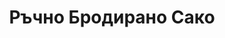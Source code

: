 ---
sw-dress-id: jacket
sw-dress-name: &title Ръчно Бродирано Сако
sw-dress-collection-id: simplicite
sw-dress-producer: Amelii
sw-dress-colors:
  - слонова кост
sw-dress-sizes: от XS до XXL
sw-dress-model-size: M, слонова кост
sw-dress-price: 460
sw-dress-description: &desc |-
  Сако с изцяло ръчна бродерия и обемни ръкави.
sw-dress-photos:
  - close-2
  - front
  - head
  - back
  - close
title: *title
description: *desc
layout: dress
image: /assets/images/dresses/jacket-close-2-1280.JPG
permalink: /dresses/jacket
---
